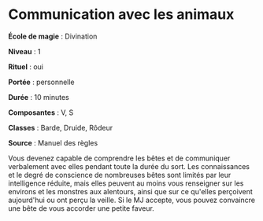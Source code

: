 # Communication avec les animaux

**École de magie** : Divination

**Niveau** : 1

**Rituel** : oui

**Portée** : personnelle

**Durée** : 10 minutes

**Composantes** : V, S

**Classes** : Barde, Druide, Rôdeur

**Source** : Manuel des règles

Vous devenez capable de comprendre les bêtes et de communiquer verbalement avec elles pendant toute la durée du sort. Les connaissances et le degré de conscience de nombreuses bêtes sont limités par leur intelligence réduite, mais elles peuvent au moins vous renseigner sur les environs et les monstres aux alentours, ainsi que sur ce qu'elles perçoivent aujourd'hui ou ont perçu la veille. Si le MJ accepte, vous pouvez convaincre une bête de vous accorder une petite faveur.
